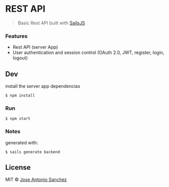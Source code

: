 # REST API

> Basic Rest API built with [SailsJS](http://sailsjs.org/)

### Features

- Rest API (server App)
- User authentication and session control (OAuth 2.0, JWT, register, login, logout)

## Dev

install the server app dependencias

```
$ npm install
```

### Run

```
$ npm start
```

### Notes

generated with:

```
$ sails generate backend
```


## License

MIT © [Jose Antonio Sanchez](https://github.com/jasancheg)
